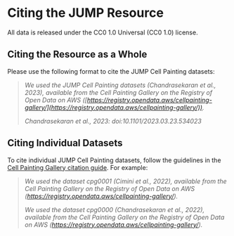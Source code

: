 # Citing the JUMP Resource

All data is released under the CC0 1.0 Universal (CC0 1.0) license.

## Citing the Resource as a Whole

Please use the following format to cite the JUMP Cell Painting datasets:

> _We used the JUMP Cell Painting datasets (Chandrasekaran et al., 2023), available from the Cell Painting Gallery on the Registry of Open Data on AWS ([https://registry.opendata.aws/cellpainting-gallery/](https://registry.opendata.aws/cellpainting-gallery/))._
>
> _Chandrasekaran et al., 2023: doi:10.1101/2023.03.23.534023_

## Citing Individual Datasets

To cite individual JUMP Cell Painting datasets, follow the guidelines in the [Cell Painting Gallery citation guide](https://github.com/broadinstitute/cellpainting-gallery/#citationlicense). For example:

> _We used the dataset cpg0001 (Cimini et al., 2022), available from the Cell Painting Gallery on the Registry of Open Data on AWS (<https://registry.opendata.aws/cellpainting-gallery/>)._
>
> _We used the dataset cpg0000 (Chandrasekaran et al., 2022), available from the Cell Painting Gallery on the Registry of Open Data on AWS (<https://registry.opendata.aws/cellpainting-gallery/>)._
